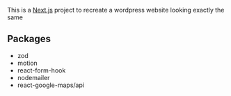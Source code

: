 This is a [Next.js](https://nextjs.org) project to recreate a wordpress website looking exactly the same

## Packages

- zod
- motion
- react-form-hook
- nodemailer
- react-google-maps/api